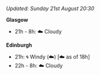 *Updated: Sunday 21st August 20:30*

**Glasgow**

* 21h - 8h: :cloud: Cloudy

**Edinburgh**

* 21h: :cyclone: Windy (:cloud:) [:cloud: as of 18h]
* 22h - 8h: :cloud: Cloudy
